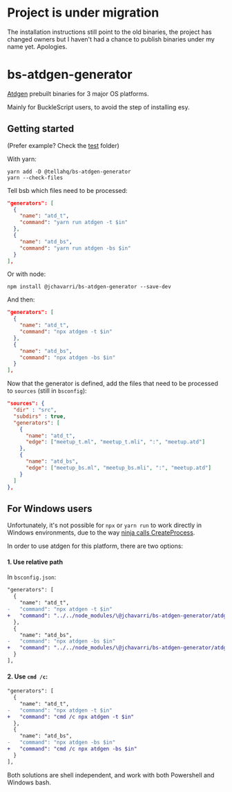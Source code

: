 # Project is under migration
The installation instructions still point to the old binaries, the project has changed owners but I haven't had a chance to publish binaries under my name yet. Apologies.

# bs-atdgen-generator

[Atdgen](https://github.com/ahrefs/atd) prebuilt binaries for 3 major OS platforms.

Mainly for BuckleScript users, to avoid the step of installing esy.

## Getting started

(Prefer example? Check the [test](./test) folder)

With yarn:

```
yarn add -D @tellahq/bs-atdgen-generator
yarn --check-files
```

Tell bsb which files need to be processed:

```json
"generators": [
  {
    "name": "atd_t",
    "command": "yarn run atdgen -t $in"
  },
  {
    "name": "atd_bs",
    "command": "yarn run atdgen -bs $in"
  }
],
```

Or with node:
```
npm install @jchavarri/bs-atdgen-generator --save-dev
```

And then:

```json
"generators": [
  {
    "name": "atd_t",
    "command": "npx atdgen -t $in"
  },
  {
    "name": "atd_bs",
    "command": "npx atdgen -bs $in"
  }
],
```

Now that the generator is defined, add the files that need to be processed to `sources` (still in `bsconfig`):

```json
"sources": {
  "dir" : "src",
  "subdirs" : true,
  "generators": [
    {
      "name": "atd_t",
      "edge": ["meetup_t.ml", "meetup_t.mli", ":", "meetup.atd"]
    },
    {
      "name": "atd_bs",
      "edge": ["meetup_bs.ml", "meetup_bs.mli", ":", "meetup.atd"]
    }
  ]
},
```

## For Windows users

Unfortunately, it's not possible for `npx` or `yarn run` to work directly in Windows environments, due to
the way [ninja calls CreateProcess](https://github.com/jchavarri/bs-atdgen-generator/pull/3#issue-415706268).

In order to use atdgen for this platform, there are two options:

#### 1. Use relative path

In `bsconfig.json`:

```diff
"generators": [
  {
    "name": "atd_t",
-   "command": "npx atdgen -t $in"
+   "command": "../../node_modules/\@jchavarri/bs-atdgen-generator/atdgen.exe -t $in"
  },
  {
    "name": "atd_bs",
-   "command": "npx atdgen -bs $in"
+   "command": "../../node_modules/\@jchavarri/bs-atdgen-generator/atdgen.exe -bs $in"
  }
],
```

#### 2. Use `cmd /c`:

```diff
"generators": [
  {
    "name": "atd_t",
-   "command": "npx atdgen -t $in"
+   "command": "cmd /c npx atdgen -t $in"
  },
  {
    "name": "atd_bs",
-   "command": "npx atdgen -bs $in"
+   "command": "cmd /c npx atdgen -bs $in"
  }
],
```

Both solutions are shell independent, and work with both Powershell and Windows bash.
